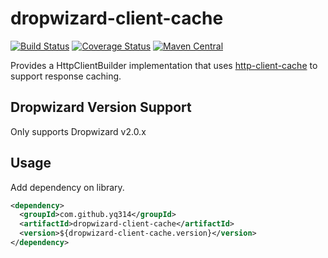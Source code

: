 # dropwizard-client-cache

[![Build Status](https://travis-ci.org/yq314/dropwizard-client-cache.svg?branch=master)](https://travis-ci.org/yq314/dropwizard-client-cache)
[![Coverage Status](https://img.shields.io/coveralls/yq314/dropwizard-client-cache.svg)](https://coveralls.io/r/yq314/dropwizard-client-cache)
[![Maven Central](https://maven-badges.herokuapp.com/maven-central/com.github.yq314/dropwizard-client-cache/badge.svg)](https://maven-badges.herokuapp.com/maven-central/com.github.yq314/dropwizard-client-cache/)

Provides a HttpClientBuilder implementation that uses [http-client-cache](https://hc.apache.org/httpcomponents-client-4.5.x/tutorial/html/caching.html) to support response caching.

## Dropwizard Version Support

Only supports Dropwizard v2.0.x

## Usage

Add dependency on library.
```xml
<dependency>
  <groupId>com.github.yq314</groupId>
  <artifactId>dropwizard-client-cache</artifactId>
  <version>${dropwizard-client-cache.version}</version>
</dependency>
```

